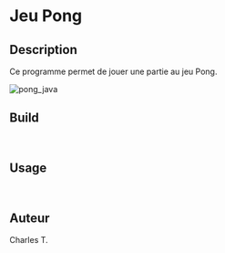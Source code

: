 # Jeu Pong

## Description

Ce programme permet de jouer une partie au jeu Pong.

![pong_java](https://github.com/user-attachments/assets/eb5668bd-2560-40f9-80a3-b4ebda84675b)

## Build

<pre>

</pre>

## Usage

<pre>

</pre>

## Auteur
Charles T.
